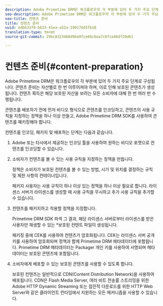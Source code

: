 ```yaml
---
description: Adobe Primetime DRM은 워크플로우의 각 부분에 있어 두 가지 주요 단계로 구성됩니다. 콘텐츠 준비는 자산별로 한 번 이루어져야 하며, 이로 인해 보호된 콘텐츠가 생성됩니다. 컨텐츠 획득은 해당 보호된 자산을 보려는 모든 소비자에 대해 한 번 여러 번 수행됩니다.
seo-description: Adobe Primetime DRM은 워크플로우의 각 부분에 있어 두 가지 주요 단계로 구성됩니다. 콘텐츠 준비는 자산별로 한 번 이루어져야 하며, 이로 인해 보호된 콘텐츠가 생성됩니다. 컨텐츠 획득은 해당 보호된 자산을 보려는 모든 소비자에 대해 한 번 여러 번 수행됩니다.
seo-title: 컨텐츠 준비
title: 컨텐츠 준비
uuid: edb633f0-b623-41ea-a52a-19017d45fb18
translation-type: tm+mt
source-git-commit: 29bc8323460d9be0fce66cbea7c6fce46df20d61

---
```



# 컨텐츠 준비{#content-preparation}

Adobe Primetime DRM은 워크플로우의 각 부분에 있어 두 가지 주요 단계로 구성됩니다. 콘텐츠 준비는 자산별로 한 번 이루어져야 하며, 이로 인해 보호된 콘텐츠가 생성됩니다. 컨텐츠 획득은 해당 보호된 자산을 보려는 모든 소비자에 대해 한 번 여러 번 수행됩니다.

콘텐츠를 배포하기 전에 먼저 비디오 형식으로 콘텐츠를 인코딩하고, 콘텐츠의 사용 규칙을 지정하는 정책을 하나 이상 만들고, Adobe Primetime DRM SDK를 사용하여 콘텐츠를 패키징해야 합니다.

컨텐츠를 인코딩, 패키지 및 배포하는 단계는 다음과 같습니다.

1. Adobe 또는 타사에서 제공하는 인코딩 툴을 사용하여 원하는 비디오 포맷으로 컨텐츠를 인코딩할 수 있습니다.
1. 소비자가 컨텐츠를 볼 수 있는 사용 규칙을 지정하는 정책을 만듭니다.

   정책은 소비자가 보호된 컨텐츠를 볼 수 있는 방법, 시기 및 위치를 결정하는 규칙 및 제한 사항의 컨테이너입니다.

   패키지 사용자는 사용 규칙이 하나 이상 있는 정책을 하나 이상 필요로 합니다. 라이센스 서버가 라이센스를 생성할 때 사용 규칙을 무시하고 추가 사용 규칙을 추가할 수 있습니다.

1. 컨텐츠를 패키지하고 적용할 정책을 지정합니다.

   Primetime DRM SDK 파섹 그 결과, 해당 라이센스 서버로부터 라이센스를 받은 사용자만 재생할 수 있는 *보호된 컨텐트 파일이 생성됩니다.

   패키징 중에 CEK를 사용하여 컨텐츠가 암호화됩니다. CEK는 라이센스 서버 공개 키를 사용하여 암호화되며 정책과 함께 Primetime DRM 메타데이터에 포함됩니다. Primetime DRM 메타데이터는 Packager 개인 키를 사용하여 서명되며 메타데이터는 보호된 콘텐츠에 포함됩니다.

1. 소비자에게 배포할 수 있는 보호된 콘텐츠를 사용할 수 있도록 합니다.

   보호된 컨텐츠는 일반적으로 CDN(Content Distribution Network)을 사용하여 배포됩니다. CDN은 Flash Media Server, 여러 비트 전송률 스트리밍을 위한 Adobe HTTP Dynamic Streaming 또는 점진적 다운로드를 위한 HTTP Web Server와 같은 클라이언트 런타임에서 지원하는 모든 메커니즘을 사용할 수 있습니다.

